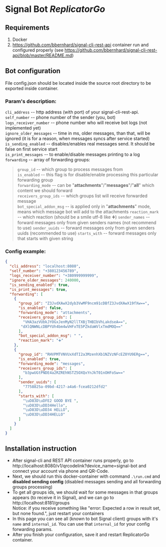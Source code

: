 # Signal Bot _ReplicatorGo_

## Requirements
1. Docker
2. https://github.com/bbernhard/signal-cli-rest-api container run and configured properly (see https://github.com/bbernhard/signal-cli-rest-api/blob/master/README.md)

## Bot configuration
File config.json should be located inside the source root directory to be exported inside container.

### Param's description:

`cli_address` -- http address (with port) of your signal-cli-rest-api.  
`self_number` -- phone number of the sender (you, bot)  
`logs_receiver_number` -- phone number who will receive bot logs (not implemented yet)  
`ignore_older_messages` -- time in ms, older messages, than that, will be ignored (it is for a reason, when messages syncs after service started)  
`is_sending_enabled` -- disables/enables real messages send. It should be false on first service start  
`is_print_messages` -- to enable/disable messages printing to a log  
`forwarding` -- array of forwarding groups:   
 >`group_id` -- which group to process messages from  
 >`is_enabled` -- this flag is for disable/enable processing this particular forwarding group  
 >`forwarding_mode` -- can be "__attachments__"/"__messages__"/"__all__" which content we should forward  
 >`receivers_group_ids` -- which groups list will receive forwarded message  
 >`bot_special_addon_msg` -- is applied only in "__attachments__" mode, means which message bot will add to the attachments
 >`reaction_mark` -- which reaction (should be a smile utf-8 like ➕)
 >`sender_names` -- forward messages only from given senders names (not recommend to use)
 >`sender_uuids` -- forward messages only from given senders uuids (recommended to use)
 >`starts_with` -- forward messages only that starts with given string

### Config example:
```json
{
  "cli_address": "localhost:8080",
  "self_number": "+380123456789",
  "logs_receiver_number": "+380999999999",
  "ignore_older_messages": 240000,
  "is_sending_enabled": true,
  "is_print_messages": true,
  "forwarding": [
    {
      "group_id": "Z3JvdXAwX2dyb3VwMF9ncm91cDBfZ3JvdXAwX19fXw==",
      "is_enabled": false,
      "forwarding_mode": "attachments",
      "receivers_group_ids": [
        "VHA3azVUbkJYOGxJenMyN2llTXBjTHBIbVhLakdseA==",
       "dXlQNWNLcDBPYUh4bm4wVHFxTE5PZkdaWVlxTmdMOQ=="
      ],
      "bot_special_addon_msg": " ",
      "reaction_mark": "➕"
    },
    {
      "group_id": "RHVPMTVNVUxXdTI2a3MzenhXb1NZVzNFcEZ0YU9ERg==",
      "is_enabled": true,
      "forwarding_mode": "messages",
      "receivers_group_ids": [
        "b3pwUGtPNDE4a2RZREhNSTZ5OXQxYnJkT01nOHFoSw=="
      ],
      "sender_uuids": [
        "7758825a-09bd-4217-a4a6-fcea0212dfd2"
      ],
      "starts_with": [
        "\uD83D\uDFE2 GOOD BYE ",
        "\uD83D\uDD34Hello",
        "\uD83D\uDD34 HELLO",
        "\uD83D\uDD34HELLO"
      ]
    }
  ]
}
```

## Installation instruction
- After signal-cli and REST API container runs properly, go to http://localhost:8080/v1/qrcodelink?device_name=signal-bot and connect your account via phone and QR-Code.  
- Next, we should run this docker-container with command `.\run.cmd` and __disabled sending config__ (disabled messages sending and all forwarding groups processing)
- To get all groups ids, we should wait for some messages in that groups appears (to receive it in Signal), and we can go to http://localhost:8181/groups    
  Notice: if you receive something like "error: Expected a row in result set, but none found.", just restart your containers
- In this page you can see all (known to bot Signal client) groups with it's `name` and `internal_id`. You can use that `internal_id` for your config forwarding params.
- After you finish your configuration, save it and restart ReplicatorGo container.

